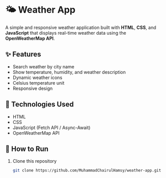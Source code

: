 # 🌤️ Weather App

A simple and responsive weather application built with **HTML**, **CSS**, and **JavaScript** that displays real-time weather data using the **OpenWeatherMap API**.

## ✨ Features

- Search weather by city name
- Show temperature, humidity, and weather description
- Dynamic weather icons
- Celsius temperature unit
- Responsive design

## 🧠 Technologies Used

- HTML
- CSS
- JavaScript (Fetch API / Async-Await)
- OpenWeatherMap API

## 🚀 How to Run

1. Clone this repository
   ```bash
   git clone https://github.com/MuhammadChairulHamsy/weather-app.git
   ```
